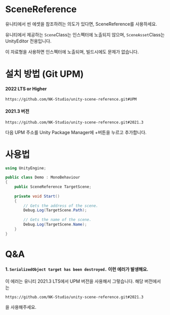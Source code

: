 # SceneReference
유니티에서 씬 에셋을 참조하려는 의도가 있다면, SceneReference를 사용하세요.

유니티에서 제공하는 `Scene`Class는 인스펙터에 노출되지 않으며, `SceneAsset`Class는 UnityEditor 전용입니다.

이 자료형을 사용하면 인스펙터에 노출되며, 빌드시에도 문제가 없습니다.

# 설치 방법 (Git UPM)
#### 2022 LTS or Higher
```` 
https://github.com/NK-Studio/unity-scene-reference.git#UPM
````
#### 2021.3 버전
```
https://github.com/NK-Studio/unity-scene-reference.git#2021.3
```
다음 UPM 주소를 Unity Package Manager에 +버튼을 누르고 추가합니다.

# 사용법

``` C#
using UnityEngine;

public class Demo : MonoBehaviour
{
    public SceneReference TargetScene;
    
    private void Start()
    {
        // Gets the address of the scene.
        Debug.Log(TargetScene.Path);
        
        // Gets the name of the scene.
        Debug.Log(TargetScene.Name);
    }
}
```

# Q&A
#### 1. `SerializedObject target has been destroyed.` 이런 에러가 발생해요.
이 에러는 유니티 2021.3 LTS에서 UPM 버전을 사용해서 그렇습니다. 해당 버전에서는  
```
https://github.com/NK-Studio/unity-scene-reference.git#2021.3
```
을 사용해주세요.
